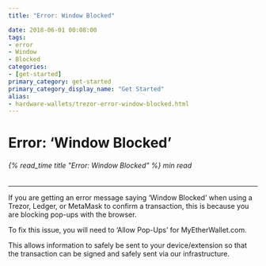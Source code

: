 ```yaml
---
title: "Error: Window Blocked"

date: 2018-06-01 00:08:00
tags:
- error
- Window
- Blocked
categories:
- [get-started]
primary_category: get-started
primary_category_display_name: "Get Started"
alias:
- hardware-wallets/trezor-error-window-blocked.html
---
```


# **Error: ‘Window Blocked’**

###### {% read_time title "Error: Window Blocked" %} min read

* * *

If you are getting an error message saying ‘Window Blocked’ when using a Trezor, Ledger, or MetaMask to confirm a transaction, this is because you are blocking pop-ups with the browser. 

To fix this issue, you will need to ‘Allow Pop-Ups’ for MyEtherWallet.com.

This allows information to safely be sent to your device/extension so that the transaction can be signed and safely sent via our infrastructure.
